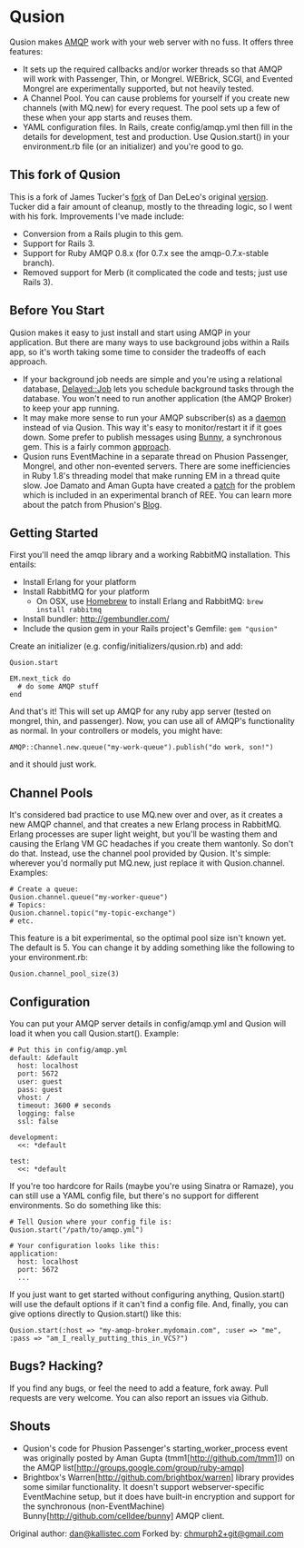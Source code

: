 # Qusion

Qusion makes [AMQP](https://github.com/ruby-amqp/amqp) work with your
web server with no fuss. It offers three features:

* It sets up the required callbacks and/or worker threads so that AMQP will
  work with Passenger, Thin, or Mongrel. WEBrick, SCGI, and Evented Mongrel
  are experimentally supported, but not heavily tested.       
* A Channel Pool. You can cause problems for yourself if you create new
  channels (with MQ.new) for every request. The pool sets up a few of these
  when your app starts and reuses them.  
* YAML configuration files. In Rails, create config/amqp.yml then fill in the
  details for development, test and production. Use Qusion.start() in your
  environment.rb file (or an initializer) and you're good to go.

## This fork of Qusion

This is a fork of James Tucker's [fork](https://github.com/raggi/qusion) of
Dan DeLeo's original [version](https://github.com/danielsdeleo/qusion). Tucker
did a fair amount of cleanup, mostly to the threading logic, so I went with his
fork. Improvements I've made include:    

* Conversion from a Rails plugin to this gem.
* Support for Rails 3.
* Support for Ruby AMQP 0.8.x (for 0.7.x see the amqp-0.7.x-stable branch).
* Removed support for Merb (it complicated the code and tests; just use Rails 3).

## Before You Start

Qusion makes it easy to just install and start using AMQP in your application.
But there are many ways to use background jobs within a Rails app, so it's
worth taking some time to consider the tradeoffs of each approach.

* If your background job needs are simple and you're using a relational
  database, [Delayed::Job](http://github.com/tobi/delayed_job/) lets you
  schedule background tasks through the database. You won't need to run
  another application (the AMQP Broker) to keep your app running.  
* It may make more sense to run your AMQP subscriber(s) as a
  [daemon](https://rubygems.org/gems/daemons) instead of via Qusion. This way
  it's easy to monitor/restart it if it goes down. Some prefer to publish 
  messages using [Bunny](https://github.com/ruby-amqp/bunny), a synchronous 
  gem. This is a fairly common
  [approach](http://pivotallabs.com/users/will/blog/articles/966-how-to-not-test-rabbitmq-part-1).
* Qusion runs EventMachine in a separate thread on Phusion Passenger, Mongrel,
  and other non-evented servers. There are some inefficiencies in Ruby 1.8's
  threading model that make running EM in a thread quite slow. Joe Damato and
  Aman Gupta have created a
  [patch](http://github.com/ice799/matzruby/tree/heap_stacks) for the problem
  which is included in an experimental branch of REE. You can learn more about
  the patch from Phusion's
  [Blog](http://blog.phusion.nl/2009/12/15/google-tech-talk-on-ruby-enterprise-edition/).

## Getting Started

First you'll need the amqp library and a working RabbitMQ installation. This
entails:

* Install Erlang for your platform
* Install RabbitMQ for your platform
  * On OSX, use [Homebrew](https://github.com/mxcl/homebrew) to install Erlang 
    and RabbitMQ: `brew install rabbitmq`
* Install bundler: http://gembundler.com/
* Include the qusion gem in your Rails project's Gemfile: `gem "qusion"`

Create an initializer (e.g. config/initializers/qusion.rb) and add:   

    Qusion.start

    EM.next_tick do
      # do some AMQP stuff
    end

And that's it! This will set up AMQP for any ruby app server (tested on
mongrel, thin, and passenger). Now, you can use all of AMQP's functionality as
normal. In your controllers or models, you might have:

    AMQP::Channel.new.queue("my-work-queue").publish("do work, son!")

and it should just work.

## Channel Pools

It's considered bad practice to use MQ.new over and over, as it creates a new
AMQP channel, and that creates a new Erlang process in RabbitMQ. Erlang
processes are super light weight, but you'll be wasting them and causing the
Erlang VM GC headaches if you create them wantonly. So don't do that. Instead,
use the channel pool provided by Qusion. It's simple: wherever you'd normally
put MQ.new, just replace it with Qusion.channel. Examples:

    # Create a queue:
    Qusion.channel.queue("my-worker-queue")
    # Topics:
    Qusion.channel.topic("my-topic-exchange")
    # etc.   

This feature is a bit experimental, so the optimal pool size isn't known yet.
The default is 5. You can change it by adding something like the following to
your environment.rb:

    Qusion.channel_pool_size(3)

## Configuration

You can put your AMQP server details in config/amqp.yml and Qusion will load
it when you call Qusion.start(). Example:

    # Put this in config/amqp.yml
    default: &default
      host: localhost
      port: 5672
      user: guest
      pass: guest
      vhost: /
      timeout: 3600 # seconds
      logging: false
      ssl: false

    development:
      <<: *default

    test:
      <<: *default

If you're too hardcore for Rails (maybe you're using Sinatra or Ramaze), you
can still use a YAML config file, but there's no support for different
environments. So do something like this:

    # Tell Qusion where your config file is:
    Qusion.start("/path/to/amqp.yml")

    # Your configuration looks like this:
    application:
      host: localhost
      port: 5672
      ... 

If you just want to get started without configuring anything, Qusion.start()
will use the default options if it can't find a config file. And, finally, you
can give options directly to Qusion.start() like this:

    Qusion.start(:host => "my-amqp-broker.mydomain.com", :user => "me", :pass => "am_I_really_putting_this_in_VCS?")

## Bugs? Hacking?

If you find any bugs, or feel the need to add a feature, fork away. Pull
requests are very welcome. You can also report an issues via Github.

## Shouts
* Qusion's code for Phusion Passenger's starting\_worker\_process event was originally posted by Aman Gupta (tmm1[http://github.com/tmm1]) on the AMQP list[http://groups.google.com/group/ruby-amqp]
* Brightbox's Warren[http://github.com/brightbox/warren] library provides some similar functionality. It doesn't support webserver-specific EventMachine setup, but it does have built-in encryption and support for the synchronous (non-EventMachine) Bunny[http://github.com/celldee/bunny] AMQP client.

Original author: dan@kallistec.com
Forked by: chmurph2+git@gmail.com